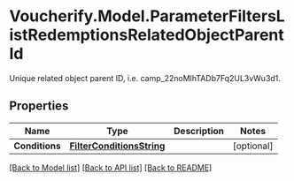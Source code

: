 # Voucherify.Model.ParameterFiltersListRedemptionsRelatedObjectParentId
Unique related object parent ID, i.e. camp_22noMlhTADb7Fq2UL3vWu3d1.

## Properties

Name | Type | Description | Notes
------------ | ------------- | ------------- | -------------
**Conditions** | [**FilterConditionsString**](FilterConditionsString.md) |  | [optional] 

[[Back to Model list]](../../README.md#documentation-for-models) [[Back to API list]](../../README.md#documentation-for-api-endpoints) [[Back to README]](../../README.md)

